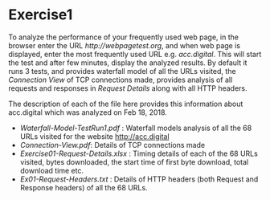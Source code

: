 # Exercise1
To analyze the performance of your frequently used web page, in the browser enter the URL
*_http://webpagetest.org_*, and when web page is displayed, enter the most frequently used
URL e.g. *_acc.digital_*. This will start the test and after few minutes, display the
analyzed results. By default it runs 3 tests, and provides waterfall model of all the
URLs visited, the *Connection View* of TCP connections made, provides analysis of all
requests and responses in *Request Details* along with all HTTP headers. 

The description of each of the file here provides this information about acc.digital which
was analyzed on Feb 18, 2018.

- *Waterfall-Model-TestRun1.pdf* : Waterfall models analysis of all the 68 URLs visited for
  the website http://acc.digital
- *Connection-View.pdf*: Details of TCP connections made
- *Exercise01-Request-Details.xlsx* : Timing details of each of the 68 URLs visited, bytes
  downloaded, the start time of first byte download, total download time etc.
- *Ex01-Request-Headers.txt* : Details of HTTP headers (both Request and Response headers)
  of all the 68 URLs.


